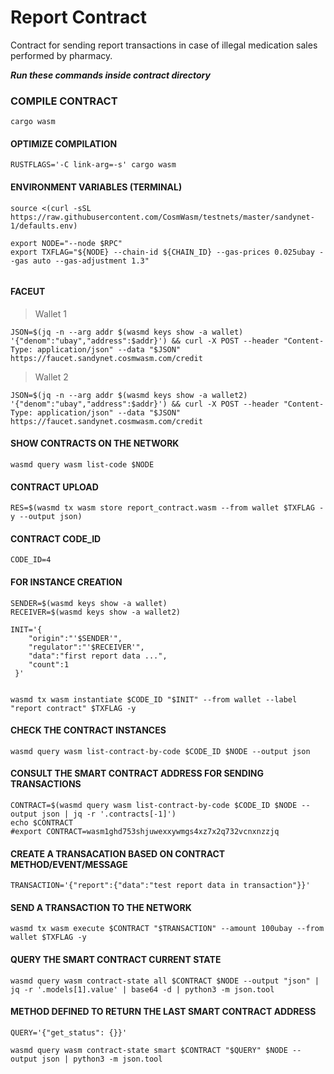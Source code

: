 # Report Contract
Contract for sending report transactions in case of illegal medication sales performed by pharmacy.

***Run these commands inside contract directory***

### COMPILE CONTRACT
```console
cargo wasm
```
#### OPTIMIZE COMPILATION
```console
RUSTFLAGS='-C link-arg=-s' cargo wasm
```

#### ENVIRONMENT VARIABLES (TERMINAL)
```console
source <(curl -sSL https://raw.githubusercontent.com/CosmWasm/testnets/master/sandynet-1/defaults.env)

export NODE="--node $RPC"
export TXFLAG="${NODE} --chain-id ${CHAIN_ID} --gas-prices 0.025ubay --gas auto --gas-adjustment 1.3"


```


#### FACEUT
> Wallet 1
```console
JSON=$(jq -n --arg addr $(wasmd keys show -a wallet) '{"denom":"ubay","address":$addr}') && curl -X POST --header "Content-Type: application/json" --data "$JSON" https://faucet.sandynet.cosmwasm.com/credit
```
> Wallet 2
```console
JSON=$(jq -n --arg addr $(wasmd keys show -a wallet2) '{"denom":"ubay","address":$addr}') && curl -X POST --header "Content-Type: application/json" --data "$JSON" https://faucet.sandynet.cosmwasm.com/credit

```



#### SHOW CONTRACTS ON THE NETWORK
```console
wasmd query wasm list-code $NODE
```



#### CONTRACT UPLOAD
```console
RES=$(wasmd tx wasm store report_contract.wasm --from wallet $TXFLAG -y --output json)
```

#### CONTRACT CODE_ID
```console
CODE_ID=4
```

#### FOR INSTANCE CREATION
```console
SENDER=$(wasmd keys show -a wallet)
RECEIVER=$(wasmd keys show -a wallet2)

INIT='{
    "origin":"'$SENDER'",
    "regulator":"'$RECEIVER'",
    "data":"first report data ...",
    "count":1
 }'


wasmd tx wasm instantiate $CODE_ID "$INIT" --from wallet --label "report contract" $TXFLAG -y
```

#### CHECK THE CONTRACT INSTANCES
```console
wasmd query wasm list-contract-by-code $CODE_ID $NODE --output json
```

#### CONSULT THE SMART CONTRACT ADDRESS FOR SENDING TRANSACTIONS
```console
CONTRACT=$(wasmd query wasm list-contract-by-code $CODE_ID $NODE --output json | jq -r '.contracts[-1]')
echo $CONTRACT
#export CONTRACT=wasm1ghd753shjuwexxywmgs4xz7x2q732vcnxnzzjq
```

#### CREATE A TRANSACATION BASED ON CONTRACT METHOD/EVENT/MESSAGE
```console
TRANSACTION='{"report":{"data":"test report data in transaction"}}'
```


#### SEND A TRANSACTION TO THE NETWORK
```console
wasmd tx wasm execute $CONTRACT "$TRANSACTION" --amount 100ubay --from wallet $TXFLAG -y
```

#### QUERY THE SMART CONTRACT CURRENT STATE
```console
wasmd query wasm contract-state all $CONTRACT $NODE --output "json" | jq -r '.models[1].value' | base64 -d | python3 -m json.tool
```



#### METHOD DEFINED TO RETURN THE LAST SMART CONTRACT ADDRESS
```console
QUERY='{"get_status": {}}'

wasmd query wasm contract-state smart $CONTRACT "$QUERY" $NODE --output json | python3 -m json.tool
```
